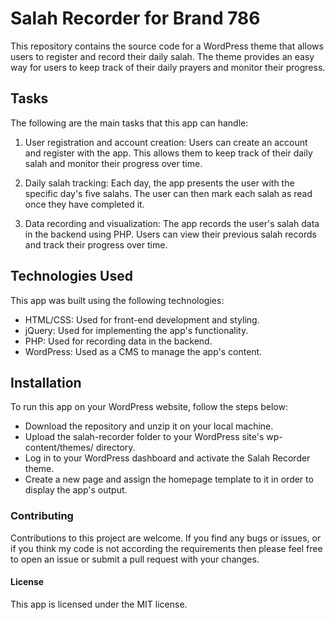 # Salah Recorder for Brand 786

This repository contains the source code for a WordPress theme that allows users to register and record their daily salah. The theme provides an easy way for users to keep track of their daily prayers and monitor their progress.

## Tasks

The following are the main tasks that this app can handle:

1) User registration and account creation: Users can create an account and register with the app. This allows them to keep track of their daily salah and monitor their progress over time.

2) Daily salah tracking: Each day, the app presents the user with the specific day's five salahs. The user can then mark each salah as read once they have completed it.

3) Data recording and visualization: The app records the user's salah data in the backend using PHP. Users can view their previous salah records and track their progress over time.

## Technologies Used

This app was built using the following technologies:

- HTML/CSS: Used for front-end development and styling.
- jQuery: Used for implementing the app's functionality.
- PHP: Used for recording data in the backend.
- WordPress: Used as a CMS to manage the app's content.

## Installation

To run this app on your WordPress website, follow the steps below:

- Download the repository and unzip it on your local machine.
- Upload the salah-recorder folder to your WordPress site's wp-content/themes/ directory.
- Log in to your WordPress dashboard and activate the Salah Recorder theme.
- Create a new page and assign the homepage template to it in order to display the app's output.


### Contributing

Contributions to this project are welcome. If you find any bugs or issues, or if you think my code is not according the requirements then please feel free to open an issue or submit a pull request with your changes.

#### License

This app is licensed under the MIT license.
